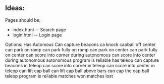 Ideas:
-------
Pages should be:
- index.html -- Search page
- login.html -- Login page

Options:
<maybe>
Has Automous
Can capture beacons
ca knock capball off center
can park on ramp
can park fully on ramp
can park on center
can park fully on center
can score into corner during autonomous
can score into center during autonomous
autonomous program is reliable
has teleop
can capture beacons in teleop
can score into corner in teleop
can score into center in teleop
can lift cap ball
can lift cap ball above bars
can cap the cap ball
teleop program is reliable
</maybe>
matches won
matches lost
